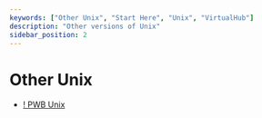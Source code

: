 ```yaml
---
keywords: ["Other Unix", "Start Here", "Unix", "VirtualHub"]
description: "Other versions of Unix"
sidebar_position: 2
---
```


# Other Unix

- [! PWB Unix](/1970s/1977/pwb-unix/)

